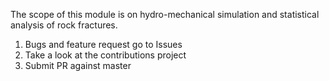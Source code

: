 The scope of this module is on hydro-mechanical simulation and statistical analysis of rock fractures.

1. Bugs and feature request go to Issues
1. Take a look at the contributions project
1. Submit PR against master
